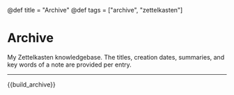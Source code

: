 @def title = "Archive"
@def tags = ["archive", "zettelkasten"]

# Archive 

My Zettelkasten knowledgebase.
The titles, creation dates, summaries, and key words of a note are provided per entry.

---

{{build_archive}}
